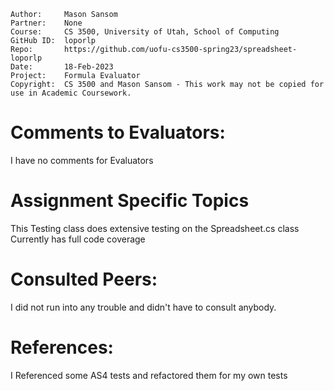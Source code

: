 ﻿```
Author:     Mason Sansom
Partner:    None
Course:     CS 3500, University of Utah, School of Computing
GitHub ID:  loporlp
Repo:       https://github.com/uofu-cs3500-spring23/spreadsheet-loporlp
Date:       18-Feb-2023
Project:    Formula Evaluator
Copyright:  CS 3500 and Mason Sansom - This work may not be copied for use in Academic Coursework.
```

# Comments to Evaluators:

I have no comments for Evaluators

# Assignment Specific Topics

This Testing class does extensive testing on the Spreadsheet.cs class
Currently has full code coverage

# Consulted Peers:

I did not run into any trouble and didn't have to consult anybody.

# References:

I Referenced some AS4 tests and refactored them for my own tests
